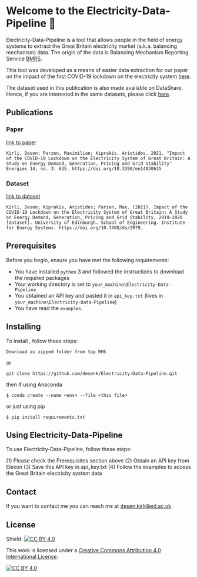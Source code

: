 # Welcome to the Electricity-Data-Pipeline 👋
Electricity-Data-Pipeline is a tool that allows people in the field of energy systems to extract the Great Britain electricity market (a.k.a. balancing mechanism) data. The origin of the data is Balancing Mechanism Reporting Service [BMRS](https://www.bmreports.com/).

This tool was developed as a means of easier data extraction for our paper on the impact of the first COVID-19 lockdown on the electricity system [here](https://doi.org/10.3390/en14030635).

The dataset used in this publication is also made available on DataShare. Hence, if you are interested in the same datasets, please click [here](https://doi.org/10.7488/ds/2979
).

## Publications
### Paper
[link to paper](https://doi.org/10.3390/en14030635)
```
Kirli, Desen; Parzen, Maximilian; Kiprakis, Aristides. 2021. "Impact of the COVID-19 Lockdown on the Electricity System of Great Britain: A Study on Energy Demand, Generation, Pricing and Grid Stability" Energies 14, no. 3: 635. https://doi.org/10.3390/en14030635
```
### Dataset
[link to dataset](https://doi.org/10.7488/ds/2979)
```
Kirli, Desen; Kiprakis, Aristides; Parzen, Max. (2021). Impact of the COVID-19 Lockdown on the Electricity System of Great Britain: A Study on Energy Demand, Generation, Pricing and Grid Stability, 2019-2020 [dataset]. University of Edinburgh. School of Engineering. Institute for Energy Systems. https://doi.org/10.7488/ds/2979.
```


## Prerequisites

Before you begin, ensure you have met the following requirements:
<!--- These are just example requirements. Add, duplicate or remove as required --->
* You have installed `python` 3 and followed the instructions to download the required packages
* Your working directory is set to `your_machine\Electricity-Data-Pipeline`
* You obtained an API key and pasted it in `api_key.txt` (lives in `your_machine\Electricity-Data-Pipeline`)
* You have read the `examples`.

## Installing <Electricity-Data-Pipeline>

To install <Electricity-Data-Pipeline>, follow these steps:

```
Download as zipped folder from top RHS
```
or
```
git clone https://github.com/desenk/Electricity-Data-Pipeline.git
```

then if using Anaconda

```
$ conda create --name <env> --file <this file>
```
or just using pip
```
$ pip install requirements.txt
```
## Using Electricity-Data-Pipeline

To use Electricity-Data-Pipeline, follow these steps:

(1) Please check the Prerequisites section above
(2) Obtain an API key from Elexon
(3) Save this API key in api_key.txt
(4) Follow the examples to access the Great Britain electricity system data


## Contact

If you want to contact me you can reach me at <desen.kirli@ed.ac.uk>.

## License
Shield: [![CC BY 4.0][cc-by-shield]][cc-by]

This work is licensed under a
[Creative Commons Attribution 4.0 International License][cc-by].

[![CC BY 4.0][cc-by-image]][cc-by]

[cc-by]: http://creativecommons.org/licenses/by/4.0/
[cc-by-image]: https://i.creativecommons.org/l/by/4.0/88x31.png
[cc-by-shield]: https://img.shields.io/badge/License-CC%20BY%204.0-lightgrey.svg
